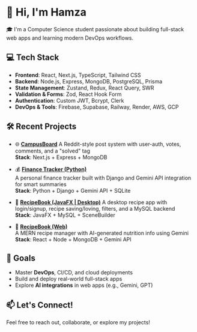# 👋 Hi, I'm Hamza

🎓 I'm a Computer Science student passionate about building full-stack web apps and learning modern DevOps workflows.

## 💻 Tech Stack

- **Frontend**: React, Next.js, TypeScript, Tailwind CSS
- **Backend**: Node.js, Express, MongoDB, PostgreSQL, Prisma
- **State Management**: Zustand, Redux, React Query, SWR
- **Validation & Forms**: Zod, React Hook Form
- **Authentication**: Custom JWT, Bcrypt, Clerk
- **DevOps & Tools**: Firebase, Supabase, Railway, Render, AWS, GCP

## 🛠️ Recent Projects

- 🌐 [**CampusBoard**](https://github.com/KaziShahHamza/campus-board-2)
  A Reddit-style post system with user-auth, votes, comments, and a "solved" tag  
  **Stack**: Next.js + Express + MongoDB
  
- 💰 [**Finance Tracker (Python)**](https://github.com/aspiya09/Finance_Tracker_Python_Django)  
  A personal finance tracker built with Django and Gemini API integration for smart summaries  
  **Stack**: Python + Django + Gemini API + SQLite

- 🍛 [**RecipeBook (JavaFX | Desktop)**](https://github.com/KaziShahHamza/RecipeBook-JavaFX)
  A desktop recipe app with login/signup, recipe saving/loving, filters, and a MySQL backend  
  **Stack**: JavaFX + MySQL + SceneBuilder

- 🍲 [**RecipeBook (Web)**](https://github.com/KaziShahHamza/RecipeBook---MERN)  
  A MERN recipe manager with AI-generated nutrition info using Gemini  
  **Stack**: React + Node + MongoDB + Gemini API

## 🚀 Goals

- Master **DevOps**, CI/CD, and cloud deployments  
- Build and deploy real-world full-stack apps  
- Explore **AI integrations** in web apps (e.g., Gemini, GPT)

## 📫 Let's Connect!

Feel free to reach out, collaborate, or explore my projects!

